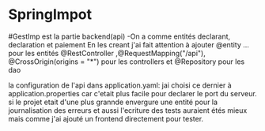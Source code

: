 # SpringImpot
#GestImp est la partie backend(api)
-On a comme entités declarant, declaration et paiement
En les creant j'ai fait attention à ajouter @entity ... pour les entités
@RestController ,@RequestMapping("/api"), @CrossOrigin(origins = "*") pour les controllers et @Repository pour les dao 

la configuration de l'api dans application.yaml: jai choisi ce dernier à application.properties car c'etait plus facile pour declarer le port du serveur.
si le projet etait d'une plus grannde envergure une entité pour la journalisation des erreurs et aussi l'ecriture des tests auraient étés mieux mais comme j'ai ajouté un frontend directement pour tester.

